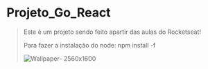 # Projeto_Go_React
> Este é um projeto sendo feito apartir das aulas do Rocketseat!
> 
> Para fazer a instalação do node: npm install -f
>
> ![Wallpaper- 2560x1600](https://github.com/user-attachments/assets/105e8dd1-5dfd-453d-95ae-9bce69ca3250)

